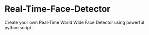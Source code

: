# Real-Time-Face-Detector
Create your own Real-Time World Wide Face Detector using powerful python script .
